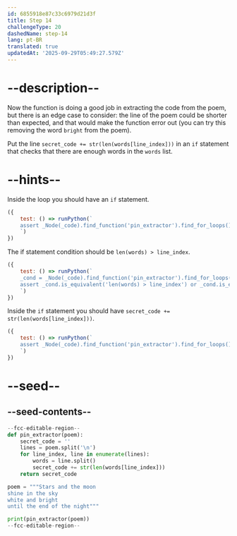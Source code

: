 ```yaml
---
id: 6855918e87c33c6979d21d3f
title: Step 14
challengeType: 20
dashedName: step-14
lang: pt-BR
translated: true
updatedAt: '2025-09-29T05:49:27.579Z'
---
```


# --description--

Now the function is doing a good job in extracting the code from the poem, but there is an edge case to consider: the line of the poem could be shorter than expected, and that would make the function error out (you can try this removing the word `bright` from the poem).

Put the line `secret_code += str(len(words[line_index]))` in an `if` statement that checks that there are enough words in the `words` list.

# --hints--

Inside the loop you should have an `if` statement.

```js
({
    test: () => runPython(`
    assert _Node(_code).find_function('pin_extractor').find_for_loops()[0].find_bodies()[0].find_ifs()[0]
    `)
})
```

The if statement condition should be `len(words) > line_index`.


```js
({
    test: () => runPython(`
    _cond = _Node(_code).find_function('pin_extractor').find_for_loops()[0].find_bodies()[0].find_ifs()[0].find_conditions()[0]
    assert _cond.is_equivalent('len(words) > line_index') or _cond.is_equivalent('line_index < len(words)')
    `)
})
```

Inside the `if` statement you should have `secret_code += str(len(words[line_index]))`.


```js
({
    test: () => runPython(`
    assert _Node(_code).find_function('pin_extractor').find_for_loops()[0].find_bodies()[0].find_ifs()[0].find_bodies()[0].has_stmt('secret_code += str(len(words[line_index]))')
    `)
})
```

# --seed--

## --seed-contents--

```py
--fcc-editable-region--
def pin_extractor(poem):
    secret_code = ''
    lines = poem.split('\n')
    for line_index, line in enumerate(lines):
        words = line.split()
        secret_code += str(len(words[line_index]))
    return secret_code

poem = """Stars and the moon
shine in the sky
white and bright
until the end of the night"""

print(pin_extractor(poem))
--fcc-editable-region--

```
